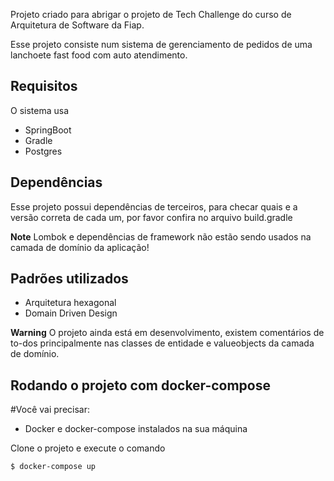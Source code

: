 Projeto criado para abrigar o projeto de Tech Challenge do curso de Arquitetura de Software da Fiap. 

Esse projeto consiste num sistema de gerenciamento de pedidos de uma lanchoete fast food com auto atendimento. 
## Requisitos

O sistema usa
* SpringBoot
* Gradle
* Postgres

## Dependências
Esse projeto possui dependências de terceiros, para checar quais
e a versão correta de cada um, por favor confira no arquivo build.gradle

**Note**
Lombok e dependências de framework não estão sendo usados na camada de domínio da aplicação!

## Padrões utilizados
* Arquitetura hexagonal
* Domain Driven Design

**Warning**
O projeto ainda está em desenvolvimento, existem comentários de to-dos principalmente nas classes de entidade e valueobjects da camada de domínio. 

## Rodando o projeto com docker-compose
#Você vai precisar:

* Docker e docker-compose instalados na sua máquina

Clone o projeto e execute o comando

	$ docker-compose up

